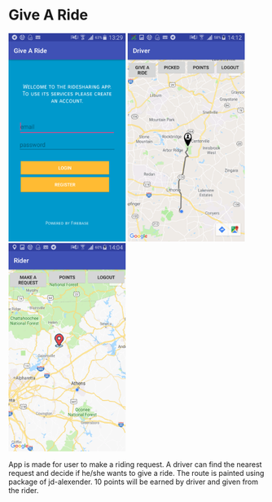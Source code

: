 <h1> Give A Ride </h1>

<img src="app/Screenshot_2018-12-13-13-29-51.png" width="230">
<img src="app/Screenshot_2018-12-13-14-12-52.png" width="230">
<img src="app/Screenshot_2018-12-13-14-04-08.png" width="230">

<p> App is made for user to make a riding request. A driver can find the nearest request and decide if he/she wants to give a ride. The route is painted using package of jd-alexender. 10 points will be earned by driver and given from the rider. </p>
